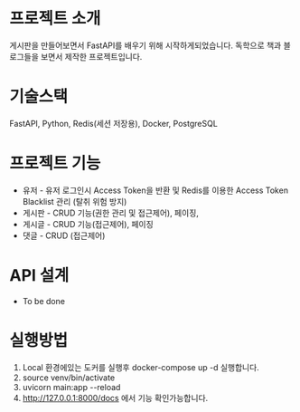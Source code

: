 # 프로젝트 소개
게시판을 만들어보면서 FastAPI를 배우기 위해 시작하게되었습니다.
독학으로 책과 블로그들을 보면서 제작한 프로젝트입니다.

# 기술스택
FastAPI, Python, Redis(세션 저장용), Docker, PostgreSQL

# 프로젝트 기능
* 유저 - 유저 로그인시 Access Token을 반환 및 Redis를 이용한 Access Token Blacklist 관리 (탈취 위험 방지)
* 게시판 - CRUD 기능(권한 관리 및 접근제어), 페이징, 
* 게시글 - CRUD 기능(접근제어), 페이징
* 댓글 - CRUD (접근제어)

# API 설계
* To be done

# 실행방법

1. Local 환경에있는 도커를 실행후 docker-compose up -d 실행합니다. 
2. source venv/bin/activate
3. uvicorn main:app --reload
4. http://127.0.0.1:8000/docs 에서 기능 확인가능합니다.
